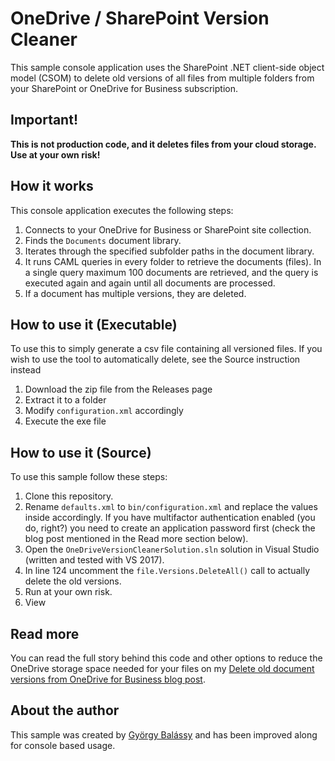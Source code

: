 # OneDrive / SharePoint Version Cleaner

This sample console application uses the SharePoint .NET client-side object model (CSOM) to delete old versions of all files from multiple folders from your SharePoint or OneDrive for Business subscription.

## Important!

**This is not production code, and it deletes files from your cloud storage. Use at your own risk!**

## How it works

This console application executes the following steps:

1. Connects to your OneDrive for Business or SharePoint site collection.
2. Finds the `Documents` document library.
3. Iterates through the specified subfolder paths in the document library.
4. It runs CAML queries in every folder to retrieve the documents (files). In a single query maximum 100 documents are retrieved, and the query is executed again and again until all documents are processed.
5. If a document has multiple versions, they are deleted.

## How to use it (Executable)

To use this to simply generate a csv file containing all versioned files. If you wish to use the tool to automatically delete, see the Source instruction instead

1. Download the zip file from the Releases page
2. Extract it to a folder
3. Modify `configuration.xml` accordingly
4. Execute the exe file

## How to use it (Source)

To use this sample follow these steps:

1. Clone this repository.
2. Rename `defaults.xml` to `bin/configuration.xml` and replace the values inside accordingly. If you have multifactor authentication enabled (you do, right?) you need to create an application password first (check the blog post mentioned in the Read more section below).
3. Open the `OneDriveVersionCleanerSolution.sln` solution in Visual Studio (written and tested with VS 2017).
4. In line 124 uncomment the `file.Versions.DeleteAll()` call to actually delete the old versions.
5. Run at your own risk.
6. View 

## Read more

You can read the full story behind this code and other options to reduce the OneDrive storage space needed for your files on my [Delete old document versions from OneDrive for Business blog post](https://gyorgybalassy.wordpress.com/2018/11/11/delete-old-document-versions-from-sharepoint-onedrive/). 

## About the author

This sample was created by [György Balássy](https://linkedin.com/in/balassy) and has been improved along for console based usage.
